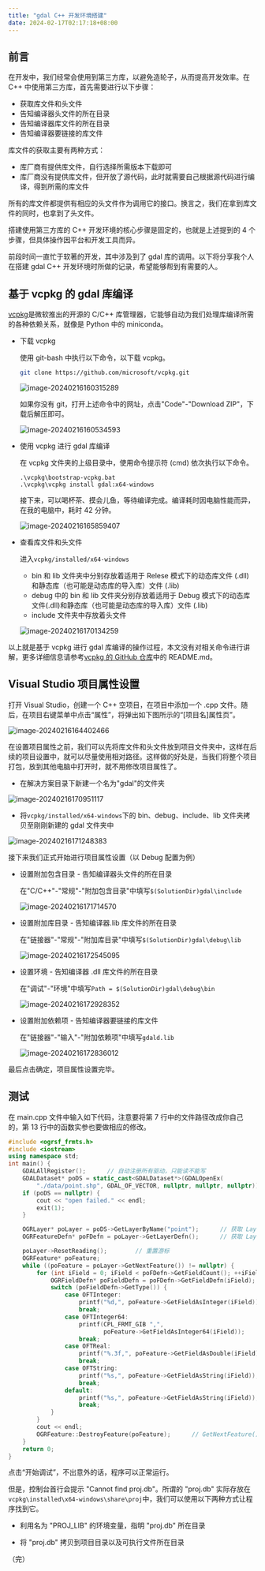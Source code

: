 ```yaml
---
title: "gdal C++ 开发环境搭建"
date: 2024-02-17T02:17:18+08:00
---
```


## 前言

在开发中，我们经常会使用到第三方库，以避免造轮子，从而提高开发效率。在 C++ 中使用第三方库，首先需要进行以下步骤：

- 获取库文件和头文件
- 告知编译器头文件的所在目录
- 告知编译器库文件的所在目录
- 告知编译器要链接的库文件

库文件的获取主要有两种方式：

- 库厂商有提供库文件，自行选择所需版本下载即可
- 库厂商没有提供库文件，但开放了源代码，此时就需要自己根据源代码进行编译，得到所需的库文件

所有的库文件都提供有相应的头文件作为调用它的接口。换言之，我们在拿到库文件的同时，也拿到了头文件。

搭建使用第三方库的 C++ 开发环境的核心步骤是固定的，也就是上述提到的 4 个步骤，但具体操作因平台和开发工具而异。

前段时间一直忙于软著的开发，其中涉及到了 gdal 库的调用。以下将分享我个人在搭建 gdal C++ 开发环境时所做的记录，希望能够帮到有需要的人。

## 基于 vcpkg 的 gdal 库编译

[vcpkg](https://learn.microsoft.com/zh-cn/vcpkg/get_started/overview)是微软推出的开源的 C/C++ 库管理器，它能够自动为我们处理库编译所需的各种依赖关系，就像是 Python 中的 miniconda。

- 下载 vcpkg

  使用 git-bash 中执行以下命令，以下载 vcpkg。

  ```bash
  git clone https://github.com/microsoft/vcpkg.git
  ```

  ![image-20240216160315289](images/image-20240216160315289-17081075063791.png)

  如果你没有 git，打开上述命令中的网址，点击"Code"-"Download ZIP"，下载后解压即可。

  ![image-20240216160534593](images/image-20240216160534593-17081075063792.png)

- 使用 vcpkg 进行 gdal 库编译

  在 vcpkg 文件夹的上级目录中，使用命令提示符 (cmd) 依次执行以下命令。

  ```shell
  .\vcpkg\bootstrap-vcpkg.bat
  .\vcpkg\vcpkg install gdal:x64-windows
  ```

  接下来，可以喝杯茶、摸会儿鱼，等待编译完成。编译耗时因电脑性能而异，在我的电脑中，耗时 42 分钟。

  ![image-20240216165859407](images/image-20240216165859407-17081075063793.png)

- 查看库文件和头文件

  进入`vcpkg/installed/x64-windows`

  - bin 和 lib 文件夹中分别存放着适用于 Relese 模式下的动态库文件 (.dll) 和静态库（也可能是动态库的导入库）文件 (.lib)
  - debug 中的 bin 和 lib 文件夹分别存放着适用于 Debug 模式下的动态库文件(.dll)和静态库（也可能是动态库的导入库）文件 (.lib)
  - include 文件夹中存放着头文件

  ![image-20240216170134259](images/image-20240216170134259-17081075063794.png)

以上就是基于 vcpkg 进行 gdal 库编译的操作过程，本文没有对相关命令进行讲解，更多详细信息请参考[vcpkg 的 GitHub 仓库](https://github.com/microsoft/vcpkg)中的 README.md。

## Visual Studio 项目属性设置

打开 Visual Studio，创建一个 C++ 空项目，在项目中添加一个 .cpp 文件。随后，在项目右键菜单中点击“属性”，将弹出如下图所示的“[项目名]属性页”。

![image-20240216164402466](images/image-20240216164402466-17081075063795.png)

在设置项目属性之前，我们可以先将库文件和头文件放到项目文件夹中，这样在后续的项目设置中，就可以尽量使用相对路径。这样做的好处是，当我们将整个项目打包，放到其他电脑中打开时，就不用修改项目属性了。

- 在解决方案目录下新建一个名为"gdal"的文件夹

![image-20240216170951117](images/image-20240216170951117-17081075063806.png)

- 将`vcpkg/installed/x64-windows`下的 bin、debug、include、lib 文件夹拷贝至刚刚新建的 gdal 文件夹中

![image-20240216171248383](images/image-20240216171248383-17081075063807.png)

接下来我们正式开始进行项目属性设置（以 Debug 配置为例）

- 设置附加包含目录 - 告知编译器头文件的所在目录

  在"C/C++"-"常规"-"附加包含目录"中填写`$(SolutionDir)gdal\include`

  ![image-20240216171714570](images/image-20240216171714570-17081075063808.png)

- 设置附加库目录 - 告知编译器.lib 库文件的所在目录

  在"链接器"-"常规"-"附加库目录"中填写`$(SolutionDir)gdal\debug\lib`

  ![image-20240216172545095](images/image-20240216172545095-17081075063809.png)

- 设置环境 - 告知编译器 .dll 库文件的所在目录

  在"调试"-"环境"中填写`Path = $(SolutionDir)gdal\debug\bin`

  ![image-20240216172928352](images/image-20240216172928352-170810750638010.png)

- 设置附加依赖项 - 告知编译器要链接的库文件

  在"链接器"-"输入"-"附加依赖项"中填写`gdald.lib`

  ![image-20240216172836012](images/image-20240216172836012-170810750638011.png)

最后点击确定，项目属性设置完毕。

## 测试

在 main.cpp 文件中输入如下代码，注意要将第 7 行中的文件路径改成你自己的，第 13 行中的函数实参也要做相应的修改。

```cpp
#include <ogrsf_frmts.h>
#include <iostream>
using namespace std;
int main() {
    GDALAllRegister();		// 自动注册所有驱动，只能读不能写
    GDALDataset* poDS = static_cast<GDALDataset*>(GDALOpenEx(
        "./data/point.shp", GDAL_OF_VECTOR, nullptr, nullptr, nullptr));	// 创建 Dataset
    if (poDS == nullptr) {
        cout << "open failed." << endl;
        exit(1);
    }

    OGRLayer* poLayer = poDS->GetLayerByName("point");		// 获取 Layer，shapefile 格式的 LayerName 就是文件名
    OGRFeatureDefn* poFDefn = poLayer->GetLayerDefn();		// 获取 Layer 的定义（包含 Geometry 和 Field 的定义）

    poLayer->ResetReading();		// 重置游标
    OGRFeature* poFeature;
    while ((poFeature = poLayer->GetNextFeature()) != nullptr) {		// 输出 Layer 中所有 Feature 的字段值
        for (int iField = 0; iField < poFDefn->GetFieldCount(); ++iField) {
            OGRFieldDefn* poFieldDefn = poFDefn->GetFieldDefn(iField);
            switch (poFieldDefn->GetType()) {
                case OFTInteger:
                    printf("%d,", poFeature->GetFieldAsInteger(iField));
                    break;
                case OFTInteger64:
                    printf(CPL_FRMT_GIB ",",
                           poFeature->GetFieldAsInteger64(iField));
                    break;
                case OFTReal:
                    printf("%.3f,", poFeature->GetFieldAsDouble(iField));
                    break;
                case OFTString:
                    printf("%s,", poFeature->GetFieldAsString(iField));
                    break;
                default:
                    printf("%s,", poFeature->GetFieldAsString(iField));
                    break;
            }
        }
        cout << endl;
        OGRFeature::DestroyFeature(poFeature);		// GetNextFeature()返回的是一个对象的拷贝，需要自行销毁
    }
    return 0;
}
```

点击“开始调试”，不出意外的话，程序可以正常运行。

但是，控制台首行会提示 "Cannot find proj.db"。所谓的 "proj.db" 实际存放在`vcpkg\installed\x64-windows\share\proj`中，我们可以使用以下两种方式让程序找到它。

- 利用名为 "PROJ_LIB" 的环境变量，指明 "proj.db" 所在目录

- 将 "proj.db" 拷贝到项目目录以及可执行文件所在目录

（完）